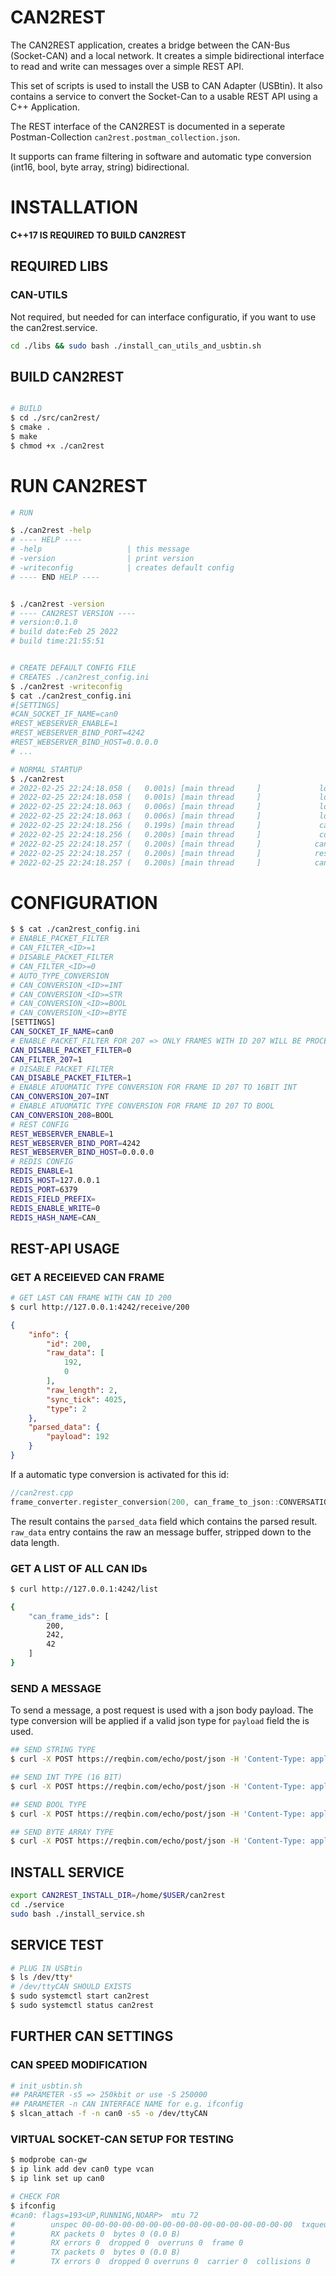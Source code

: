# CAN2REST

The CAN2REST application, creates a bridge between the CAN-Bus (Socket-CAN) and a local network.
It creates a simple bidirectional interface to read and write can messages over a simple REST API.


This set of scripts is used to install the USB to CAN Adapter (USBtin).
It also contains a service to convert the Socket-Can to a usable REST API using a C++ Application.

The REST interface of the CAN2REST is documented in a seperate Postman-Collection `can2rest.postman_collection.json`.


It supports can frame filtering in software and automatic type conversion (int16, bool, byte array, string) bidirectional.


# INSTALLATION

**C++17 IS REQUIRED TO BUILD CAN2REST**

## REQUIRED LIBS

### CAN-UTILS

Not required, but needed for can interface configuratio, if you want to use the can2rest.service.

```bash
cd ./libs && sudo bash ./install_can_utils_and_usbtin.sh
```


## BUILD CAN2REST
```bash

# BUILD
$ cd ./src/can2rest/
$ cmake .
$ make
$ chmod +x ./can2rest

```

# RUN CAN2REST
```bash
# RUN

$ ./can2rest -help
# ---- HELP ----
# -help                   | this message
# -version                | print version
# -writeconfig            | creates default config
# ---- END HELP ----


$ ./can2rest -version
# ---- CAN2REST VERSION ----
# version:0.1.0
# build date:Feb 25 2022
# build time:21:55:51


# CREATE DEFAULT CONFIG FILE
# CREATES ./can2rest_config.ini
$ ./can2rest -writeconfig
$ cat ./can2rest_config.ini
#[SETTINGS]
#CAN_SOCKET_IF_NAME=can0
#REST_WEBSERVER_ENABLE=1
#REST_WEBSERVER_BIND_PORT=4242
#REST_WEBSERVER_BIND_HOST=0.0.0.0
# ...

# NORMAL STARTUP
$ ./can2rest
# 2022-02-25 22:24:18.058 (   0.001s) [main thread     ]             loguru.cpp:611   INFO| stderr verbosity: 0
# 2022-02-25 22:24:18.058 (   0.001s) [main thread     ]             loguru.cpp:612   INFO| -----------------------------------
# 2022-02-25 22:24:18.063 (   0.006s) [main thread     ]             loguru.cpp:770   INFO| Logging to './can2rest.log', mode: 'w', verbosity: 9
# 2022-02-25 22:24:18.063 (   0.006s) [main thread     ]             loguru.cpp:770   INFO| Logging to './can2rest.log', mode: 'w', verbosity: -1
# 2022-02-25 22:24:18.256 (   0.199s) [main thread     ]             can2rest.cpp:124   INFO| { LOADING CONFIG FILE ./can2rest_config.ini
# 2022-02-25 22:24:18.256 (   0.200s) [main thread     ]             config_parser.cpp:104   INFO| config_parser::loadConfigFile WITH FILE ./can2rest_config.ini
# 2022-02-25 22:24:18.257 (   0.200s) [main thread     ]            can2rest.cpp:140   INFO| .   CONFIG FILE LOADED
# 2022-02-25 22:24:18.257 (   0.200s) [main thread     ]            rest_api.cpp:45    INFO| .   rest_api start thread
# 2022-02-25 22:24:18.257 (   0.200s) [main thread     ]            can2rest.cpp:175   INFO| .   { CAN2REST STARTED

```

# CONFIGURATION

```bash
$ $ cat ./can2rest_config.ini
# ENABLE_PACKET_FILTER 
# CAN_FILTER_<ID>=1
# DISABLE_PACKET_FILTER
# CAN_FILTER_<ID>=0
# AUTO_TYPE_CONVERSION 
# CAN_CONVERSION_<ID>=INT
# CAN_CONVERSION_<ID>=STR
# CAN_CONVERSION_<ID>=BOOL
# CAN_CONVERSION_<ID>=BYTE
[SETTINGS]
CAN_SOCKET_IF_NAME=can0
# ENABLE PACKET_FILTER FOR 207 => ONLY FRAMES WITH ID 207 WILL BE PROCESSED
CAN_DISABLE_PACKET_FILTER=0
CAN_FILTER_207=1
# DISABLE PACKET_FILTER
CAN_DISABLE_PACKET_FILTER=1
# ENABLE ATUOMATIC TYPE CONVERSION FOR FRAME ID 207 TO 16BIT INT
CAN_CONVERSION_207=INT
# ENABLE ATUOMATIC TYPE CONVERSION FOR FRAME ID 207 TO BOOL
CAN_CONVERSION_208=BOOL
# REST CONFIG
REST_WEBSERVER_ENABLE=1
REST_WEBSERVER_BIND_PORT=4242
REST_WEBSERVER_BIND_HOST=0.0.0.0
# REDIS CONFIG
REDIS_ENABLE=1
REDIS_HOST=127.0.0.1
REDIS_PORT=6379
REDIS_FIELD_PREFIX=
REDIS_ENABLE_WRITE=0
REDIS_HASH_NAME=CAN_
```


## REST-API USAGE

### GET A RECEIEVED CAN FRAME

```bash
# GET LAST CAN FRAME WITH CAN ID 200
$ curl http://127.0.0.1:4242/receive/200
```

```json
{
    "info": {
        "id": 200,
        "raw_data": [
            192,
            0
        ],
        "raw_length": 2,
        "sync_tick": 4025,
        "type": 2
    },
    "parsed_data": {
        "payload": 192
    }
}
```

If a automatic type conversion is activated for this id:

```c++
//can2rest.cpp
frame_converter.register_conversion(200, can_frame_to_json::CONVERSATION_TYPE::INT);
```

The result contains the `parsed_data` field which contains the parsed result.
`raw_data` entry contains the raw an message buffer, stripped down to the data length.


### GET A LIST OF ALL CAN IDs

```bash
$ curl http://127.0.0.1:4242/list
```

```bash
{
    "can_frame_ids": [
        200,
        242,
        42
    ]
}
```

### SEND A MESSAGE

To send a message, a post request is used with a json body payload.
The type conversion will be applied if a valid json type for `payload` field the is used.

```bash
## SEND STRING TYPE
$ curl -X POST https://reqbin.com/echo/post/json -H 'Content-Type: application/json' -d '{"id": 12,"payload":"hallo"}'

## SEND INT TYPE (16 BIT)
$ curl -X POST https://reqbin.com/echo/post/json -H 'Content-Type: application/json' -d '{"id": 12,"payload":12}'

## SEND BOOL TYPE
$ curl -X POST https://reqbin.com/echo/post/json -H 'Content-Type: application/json' -d '{"id": 12,"payload":true}'

## SEND BYTE ARRAY TYPE
$ curl -X POST https://reqbin.com/echo/post/json -H 'Content-Type: application/json' -d '{"id": 12,"payload":[1,2,3,4,5,6,7,8,255]}'
```





## INSTALL SERVICE

```bash
export CAN2REST_INSTALL_DIR=/home/$USER/can2rest
cd ./service
sudo bash ./install_service.sh
```

## SERVICE TEST

```bash
# PLUG IN USBtin
$ ls /dev/tty*
# /dev/ttyCAN SHOULD EXISTS
$ sudo systemctl start can2rest
$ sudo systemctl status can2rest
```




## FURTHER CAN SETTINGS

### CAN SPEED MODIFICATION

```bash
# init_usbtin.sh
## PARAMETER -s5 => 250kbit or use -S 250000
## PARAMETER -n CAN INTERFACE NAME for e.g. ifconfig
$ slcan_attach -f -n can0 -s5 -o /dev/ttyCAN
```

### VIRTUAL SOCKET-CAN SETUP FOR TESTING

```bash
$ modprobe can-gw
$ ip link add dev can0 type vcan
$ ip link set up can0

# CHECK FOR 
$ ifconfig 
#can0: flags=193<UP,RUNNING,NOARP>  mtu 72
#        unspec 00-00-00-00-00-00-00-00-00-00-00-00-00-00-00-00  txqueuelen 1000  (UNSPEC)
#        RX packets 0  bytes 0 (0.0 B)
#        RX errors 0  dropped 0  overruns 0  frame 0
#        TX packets 0  bytes 0 (0.0 B)
#        TX errors 0  dropped 0 overruns 0  carrier 0  collisions 0

